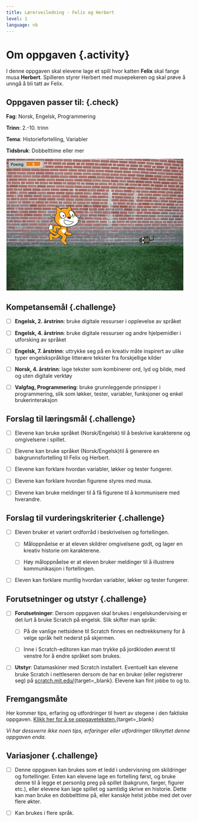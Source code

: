 ```yaml
---
title: Lærerveiledning - Felix og Herbert
level: 1
language: nb
---
```



# Om oppgaven {.activity}

I denne oppgaven skal elevene lage et spill hvor katten __Felix__ skal fange
musa __Herbert__. Spilleren styrer Herbert med musepekeren og skal prøve å unngå
å bli tatt av Felix.

## Oppgaven passer til: {.check}

 __Fag__: Norsk, Engelsk, Programmering

__Trinn__: 2.-10. trinn

__Tema__: Historiefortelling, Variabler

__Tidsbruk__: Dobbelttime eller mer

![Bilde av Felix og Herbert](felix_og_herbert.png)

## Kompetansemål {.challenge}

- [ ] __Engelsk, 2. årstrinn__: bruke digitale ressurser i opplevelse av språket

- [ ] __Engelsk, 4. årstrinn__: bruke digitale ressurser og andre hjelpemidler i
      utforsking av språket

- [ ] __Engelsk, 7. årstrinn__: uttrykke seg på en kreativ måte inspirert av
      ulike typer engelskspråklige litterære tekster fra forskjellige kilder

- [ ] __Norsk, 4. årstrinn__: lage tekster som kombinerer ord, lyd og bilde, med
      og uten digitale verktøy

- [ ] __Valgfag, Programmering__: bruke grunnleggende prinsipper i
      programmering, slik som løkker, tester, variabler, funksjoner og enkel
      brukerinteraksjon

## Forslag til læringsmål {.challenge}

- [ ] Elevene kan bruke språket (Norsk/Engelsk) til å beskrive karakterene og
      omgivelsene i spillet.

- [ ] Elevene kan bruke språket (Norsk/Engelsk)til å generere en
      bakgrunnsfortelling til Felix og Herbert.

- [ ] Elevene kan forklare hvordan variabler, løkker og tester fungerer.

- [ ] Elevene kan forklare hvordan figurene styres med musa.

- [ ] Elevene kan bruke meldinger til å få figurene til å kommunisere med hverandre.

## Forslag til vurderingskriterier {.challenge}

- [ ] Eleven bruker et variert ordforråd i beskrivelsen og fortellingen.

  - [ ] Måloppnåelse er at eleven skildrer omgivelsene godt, og lager en kreativ
        historie om karakterene.

  - [ ] Høy måloppnåelse er at eleven bruker meldinger til å illustrere
        kommunikasjon i fortellingen.

- [ ] Eleven kan forklare muntlig hvordan variabler, løkker og tester fungerer.

## Forutsetninger og utstyr {.challenge}

- [ ] __Forutsetninger__: Dersom oppgaven skal brukes i engelskundervising er
      det lurt å bruke Scratch på engelsk. Slik skifter man språk:

  - [ ] På de vanlige nettsidene til Scratch finnes en nedtrekksmeny for
    å velge språk helt nederst på skjermen.

  - [ ] Inne i Scratch-editoren kan man trykke på jordkloden øverst til
    venstre for å endre språket som brukes.

- [ ] __Utstyr__: Datamaskiner med Scratch installert. Eventuelt kan elevene
      bruke Scratch i nettleseren dersom de har en bruker (eller registrerer
      seg) på [scratch.mit.edu/](http://scratch.mit.edu/){target=_blank}.
      Elevene kan fint jobbe to og to.

## Fremgangsmåte

Her kommer tips, erfaring og utfordringer til hvert av stegene i den faktiske
oppgaven. [Klikk her for å se
oppgaveteksten.](../felix_og_herbert/felix_og_herbert.html){target=_blank}

_Vi har dessverre ikke noen tips, erfaringer eller utfordringer tilknyttet denne oppgaven enda._

## Variasjoner {.challenge}

- [ ] Denne oppgaven kan brukes som et ledd i undervisning om skildringer og
      fortellinger. Enten kan elevene lage en fortelling først, og bruke denne
      til å legge et personlig preg på spillet (bakgrunn, farger, figurer etc.),
      eller elevene kan lage spillet og samtidig skrive en historie. Dette kan
      man bruke en dobbelttime på, eller kanskje helst jobbe med det over flere
      økter.
      
- [ ] Kan brukes i flere språk.
